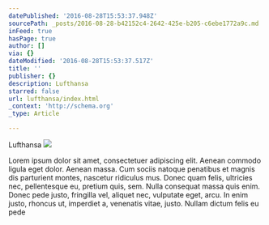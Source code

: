```yaml
---
datePublished: '2016-08-28T15:53:37.948Z'
sourcePath: _posts/2016-08-28-b42152c4-2642-425e-b205-c6ebe1772a9c.md
inFeed: true
hasPage: true
author: []
via: {}
dateModified: '2016-08-28T15:53:37.517Z'
title: ''
publisher: {}
description: Lufthansa
starred: false
url: lufthansa/index.html
_context: 'http://schema.org'
_type: Article

---
```

Lufthansa
![](https://the-grid-user-content.s3-us-west-2.amazonaws.com/1edd416f-caf4-46ea-841d-33ec65197b0b.jpg)

Lorem ipsum dolor sit amet, consectetuer adipiscing elit. Aenean commodo ligula eget dolor. Aenean massa. Cum sociis natoque penatibus et magnis dis parturient montes, nascetur ridiculus mus. Donec quam felis, ultricies nec, pellentesque eu, pretium quis, sem. Nulla consequat massa quis enim. Donec pede justo, fringilla vel, aliquet nec, vulputate eget, arcu. In enim justo, rhoncus ut, imperdiet a, venenatis vitae, justo. Nullam dictum felis eu pede